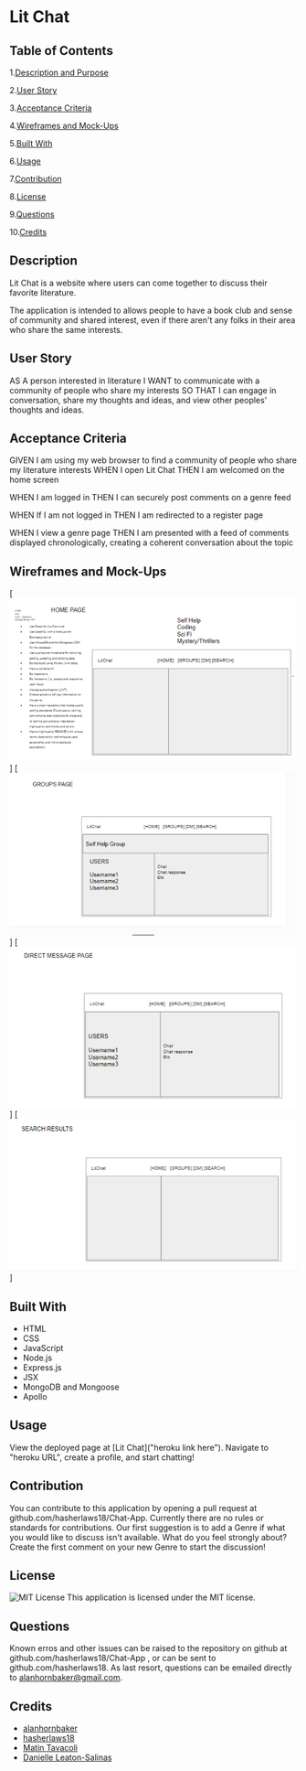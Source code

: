# Lit Chat

## Table of Contents

1.[Description and Purpose](#description)

2.[User Story](#UserStory)

3.[Acceptance Criteria](#acceptanceCriteria)

4.[Wireframes and Mock-Ups](#mockups)

5.[Built With](#built-with)

6.[Usage](#usage)

7.[Contribution](#contribution)

8.[License](#license)

9.[Questions](#questions)

10.[Credits](#credits)

## Description

Lit Chat is a website where users can come together to discuss their favorite literature.

The application is intended to allows people to have a book club and sense of community and shared interest, even if there aren't any folks in their area who share the same interests.

## User Story

AS A person interested in literature
I WANT to communicate with a community of people who share my interests
SO THAT I can engage in conversation, share my thoughts and ideas, and view other peoples' thoughts and ideas.

## Acceptance Criteria

GIVEN I am using my web browser to find a community of people who share my literature interests
WHEN I open Lit Chat
THEN I am welcomed on the home screen

WHEN I am logged in
THEN I can securely post comments on a genre feed

WHEN If I am not logged in
THEN I am redirected to a register page

WHEN I view a genre page
THEN I am presented with a feed of comments displayed chronologically, creating a coherent conversation about the topic

## Wireframes and Mock-Ups

[![Home Page Wireframe](./develop/client/public/wireframe-homePage.PNG "Home Page Wireframe")]
[![Group Page Wireframe](./develop/client/public/wireframe-groupPage.PNG "Group Page Wireframe")]
[![Direct Message Page Wireframe](./develop/client/public/wireframe-directMessagePage.PNG "Direct Message Page Wireframe")]
[![Search Results Page Wireframe](./develop/client/public/wireframe-searchResultPage.PNG "Search Results Page Wireframe")]

## Built With

- HTML
- CSS
- JavaScript
- Node.js
- Express.js
- JSX
- MongoDB and Mongoose
- Apollo

## Usage

View the deployed page at [Lit Chat]("heroku link here"). Navigate to "heroku URL", create a profile, and start chatting!

## Contribution

You can contribute to this application by opening a pull request at github.com/hasherlaws18/Chat-App. Currently there are no rules or standards for contributions. Our first suggestion is to add a Genre if what you would like to discuss isn't available. What do you feel strongly about? Create the first comment on your new Genre to start the discussion!

## License

![MIT License](https://img.shields.io/badge/license-MIT-blue)
This application is licensed under the MIT license.

## Questions

Known erros and other issues can be raised to the repository on github at github.com/hasherlaws18/Chat-App , or can be sent to github.com/hasherlaws18. As last resort, questions can be emailed directly to alanhornbaker@gmail.com.

## Credits

- [alanhornbaker](https://github.com/alanhornbaker)
- [hasherlaws18](https://github.com/hasherlaws18)
- [Matin Tavacoli](https://github.com/mtavacoli)
- [Danielle Leaton-Salinas](https://github.com/dleatonsalinas)
